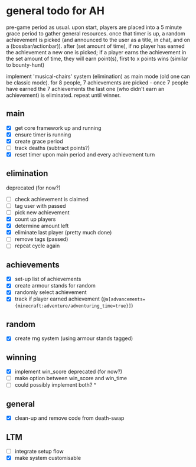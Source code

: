 # general todo for AH

pre-game period as usual. upon start, players are placed into a 5 minute grace period to gather general resources. once that timer is up, a random achievement is picked (and announced to the user as a title, in chat, and on a (bossbar/actionbar)). after (set amount of time), if no player has earned the achievement a new one is picked; if a player earns the achievement in the set amount of time, they will earn point(s), first to x points wins (similar to bounty-hunt)

implement 'musical-chairs' system (elimination) as main mode (old one can be classic mode). for 8 people, 7 achievements are picked - once 7 people have earned the 7 achievements the last one (who didn't earn an achievement) is eliminated. repeat until winner.

## main

- [x] get core framework up and running
- [x] ensure timer is running
- [x] create grace period
- [ ] track deaths (subtract points?)
- [x] reset timer upon main period and every achievement turn

## elimination
deprecated (for now?)
- [ ] check achievement is claimed
- [ ] tag user with passed
- [ ] pick new achievement
- [x] count up players
- [x] determine amount left
- [x] eliminate last player (pretty much done)
- [ ] remove tags (passed)
- [ ] repeat cycle again

## achievements

- [x] set-up list of achievements
- [x] create armour stands for random
- [x] randomly select achievement
- [x] track if player earned achievement (`@a[advancements={minecraft:adventure/adventuring_time=true}]`)

## random

- [x] create rng system (using armour stands tagged)

## winning

- [x] implement win_score
deprecated (for now?)
- [ ] make option between win_score and win_time
- [ ] could possibly implement both? ^

## general

- [x] clean-up and remove code from death-swap

## LTM

- [ ] integrate setup flow
- [x] make system customisable